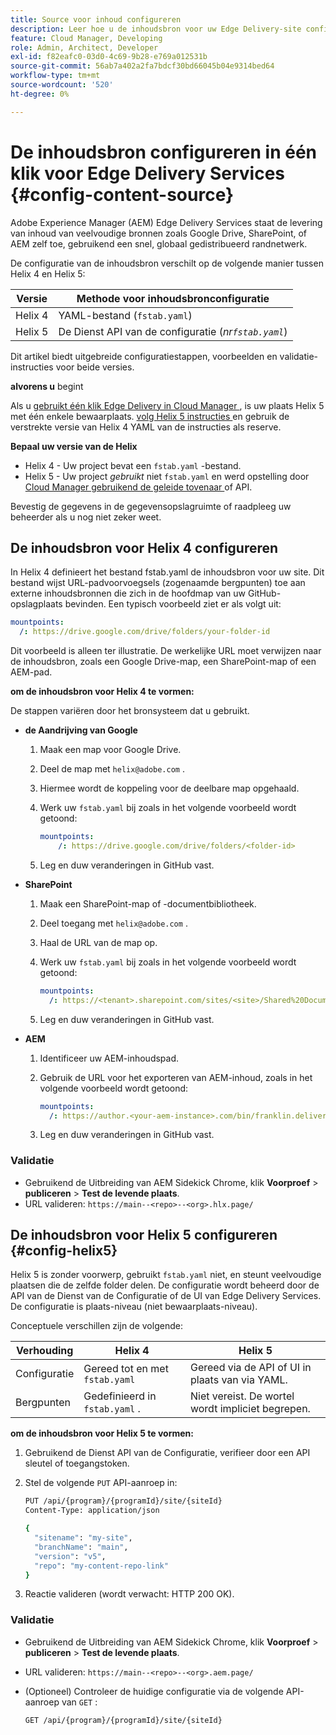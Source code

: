 ```yaml
---
title: Source voor inhoud configureren
description: Leer hoe u de inhoudsbron voor uw Edge Delivery-site configureert met fstab.yaml in Helix 4 of met de wizard met instructies in Cloud Manager (of de Configuratie-service-API) in Helix 5.
feature: Cloud Manager, Developing
role: Admin, Architect, Developer
exl-id: f82eafc0-03d0-4c69-9b28-e769a012531b
source-git-commit: 56ab7a402a2fa7bdcf30bd66045b04e9314bed64
workflow-type: tm+mt
source-wordcount: '520'
ht-degree: 0%

---
```


# De inhoudsbron configureren in één klik voor Edge Delivery Services {#config-content-source}

Adobe Experience Manager (AEM) Edge Delivery Services staat de levering van inhoud van veelvoudige bronnen zoals Google Drive, SharePoint, of AEM zelf toe, gebruikend een snel, globaal gedistribueerd randnetwerk.

De configuratie van de inhoudsbron verschilt op de volgende manier tussen Helix 4 en Helix 5:

| Versie | Methode voor inhoudsbronconfiguratie |
| --- | --- |
| Helix 4 | YAML-bestand (`fstab.yaml`) |
| Helix 5 | De Dienst API van de configuratie (*nr`fstab.yaml`*) |

Dit artikel biedt uitgebreide configuratiestappen, voorbeelden en validatie-instructies voor beide versies.

**alvorens u** begint

Als u [ gebruikt één klik Edge Delivery in Cloud Manager ](/help/implementing/cloud-manager/edge-delivery/create-edge-delivery-site.md##one-click-edge-delivery-site), is uw plaats Helix 5 met één enkele bewaarplaats. [ volg Helix 5 instructies ](#config-helix5) en gebruik de verstrekte versie van Helix 4 YAML van de instructies als reserve.

**Bepaal uw versie van de Helix**

* Helix 4 - Uw project bevat een `fstab.yaml` -bestand.
* Helix 5 - Uw project *gebruikt* niet `fstab.yaml` en werd opstelling door [ Cloud Manager gebruikend de geleide tovenaar ](/help/implementing/cloud-manager/edge-delivery/add-edge-delivery-site.md) of API.

Bevestig de gegevens in de gegevensopslagruimte of raadpleeg uw beheerder als u nog niet zeker weet.

## De inhoudsbron voor Helix 4 configureren

In Helix 4 definieert het bestand fstab.yaml de inhoudsbron voor uw site. Dit bestand wijst URL-padvoorvoegsels (zogenaamde bergpunten) toe aan externe inhoudsbronnen die zich in de hoofdmap van uw GitHub-opslagplaats bevinden. Een typisch voorbeeld ziet er als volgt uit:

```yaml
mountpoints:
  /: https://drive.google.com/drive/folders/your-folder-id
```

Dit voorbeeld is alleen ter illustratie. De werkelijke URL moet verwijzen naar de inhoudsbron, zoals een Google Drive-map, een SharePoint-map of een AEM-pad.

**om de inhoudsbron voor Helix 4 te vormen:**

De stappen variëren door het bronsysteem dat u gebruikt.

* **de Aandrijving van Google**

   1. Maak een map voor Google Drive.
   1. Deel de map met `helix@adobe.com` .
   1. Hiermee wordt de koppeling voor de deelbare map opgehaald.
   1. Werk uw `fstab.yaml` bij zoals in het volgende voorbeeld wordt getoond:

      ```yaml
      mountpoints: 
          /: https://drive.google.com/drive/folders/<folder-id>
      ```

   1. Leg en duw veranderingen in GitHub vast.

* **SharePoint**

   1. Maak een SharePoint-map of -documentbibliotheek.
   1. Deel toegang met `helix@adobe.com` .
   1. Haal de URL van de map op.
   1. Werk uw `fstab.yaml` bij zoals in het volgende voorbeeld wordt getoond:

      ```yaml
      mountpoints:
        /: https://<tenant>.sharepoint.com/sites/<site>/Shared%20Documents/<folder>
      ```

   1. Leg en duw veranderingen in GitHub vast.

* **AEM**

   1. Identificeer uw AEM-inhoudspad.
   1. Gebruik de URL voor het exporteren van AEM-inhoud, zoals in het volgende voorbeeld wordt getoond:

      ```yaml
      mountpoints:
        /: https://author.<your-aem-instance>.com/bin/franklin.delivery/<org>/<repo>/main
      ```

   1. Leg en duw veranderingen in GitHub vast.

### Validatie

* Gebruikend de Uitbreiding van AEM Sidekick Chrome, klik **Voorproef** > **publiceren** > **Test de levende plaats**.
* URL valideren: `https://main--<repo>--<org>.hlx.page/`

## De inhoudsbron voor Helix 5 configureren {#config-helix5}

Helix 5 is zonder voorwerp, gebruikt `fstab.yaml` niet, en steunt veelvoudige plaatsen die de zelfde folder delen. De configuratie wordt beheerd door de API van de Dienst van de Configuratie of de UI van Edge Delivery Services. De configuratie is plaats-niveau (niet bewaarplaats-niveau).

Conceptuele verschillen zijn de volgende:

| Verhouding | Helix 4 | Helix 5 |
| --- | --- | --- |
| Configuratie | Gereed tot en met `fstab.yaml` | Gereed via de API of UI in plaats van via YAML. |
| Bergpunten | Gedefinieerd in `fstab.yaml` . | Niet vereist. De wortel wordt impliciet begrepen. |

**om de inhoudsbron voor Helix 5 te vormen:**

1. Gebruikend de Dienst API van de Configuratie, verifieer door een API sleutel of toegangstoken.
1. Stel de volgende `PUT` API-aanroep in:

   ```bash {.line-numbering}
   PUT /api/{program}/{programId}/site/{siteId}
   Content-Type: application/json
   
   {
     "sitename": "my-site",
     "branchName": "main",
     "version": "v5",
     "repo": "my-content-repo-link"
   }
   ```

1. Reactie valideren (wordt verwacht: HTTP 200 OK).

### Validatie

* Gebruikend de Uitbreiding van AEM Sidekick Chrome, klik **Voorproef** > **publiceren** > **Test de levende plaats**.
* URL valideren: `https://main--<repo>--<org>.aem.page/`
* (Optioneel) Controleer de huidige configuratie via de volgende API-aanroep van `GET` :

  ```bash
  GET /api/{program}/{programId}/site/{siteId}
  ```
